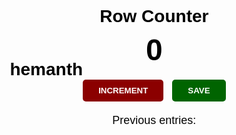 # hemanth
<!DOCTYPE html>
<html lang="en">
<head>
  <meta charset="UTF-8">
  <meta name="viewport" content="width=device-width, initial-scale=1.0">
  <title>Row Counter</title>
  <style>
    body {
      font-family: Arial, sans-serif;
      text-align: center;
      background-image: url('https://images.unsplash.com/photo-1486308510493-aa64833634ef?auto=format&fit=crop&w=1200&q=80');
      background-size: cover;
      background-position: center;
      background-repeat: no-repeat;
      height: 100vh;
      margin: 0;
      display: flex;
      justify-content: center;
      align-items: center;
    }

    .container {
      background-color: rgba(255, 255, 255, 0.7);
      border-radius: 10px;
      padding: 30px;
      width: 320px;
      box-shadow: 0px 4px 12px rgba(0,0,0,0.3);
    }

    h1 {
      margin-bottom: 10px;
      color: #000;
    }

    #count-el {
      font-size: 48px;
      margin: 10px 0 20px;
      color: black;
    }

    .buttons {
      margin-bottom: 20px;
    }

    #increment-btn {
      background-color: darkred;
      color: white;
      border: none;
      padding: 10px 25px;
      margin-right: 10px;
      font-weight: bold;
      border-radius: 5px;
      cursor: pointer;
    }

    #save-btn {
      background-color: darkgreen;
      color: white;
      border: none;
      padding: 10px 25px;
      font-weight: bold;
      border-radius: 5px;
      cursor: pointer;
    }

    button:hover {
      opacity: 0.8;
    }

    #save-el {
      font-size: 18px;
      color: black;
      margin-top: 10px;
    }
  </style>
</head>
<body>
  <div class="container">
    <h1>Row Counter</h1>
    <h2 id="count-el">0</h2>
    <div class="buttons">
      <button id="increment-btn">INCREMENT</button>
      <button id="save-btn">SAVE</button>
    </div>
    <p id="save-el">Previous entries: </p>
  </div>

  <script>
    let count = 0;
    let countEl = document.getElementById("count-el");
    let saveEl = document.getElementById("save-el");

    document.getElementById("increment-btn").addEventListener("click", function() {
      count += 1;
      countEl.textContent = count;
    });

    document.getElementById("save-btn").addEventListener("click", function() {
      saveEl.textContent += count + " - ";
      count = 0;
      countEl.textContent = count;
    });
  </script>
</body>
</html>

